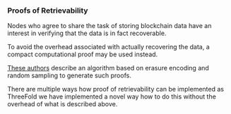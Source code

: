 ### Proofs of Retrievability

Nodes who agree to share the task of storing blockchain data have an interest in verifying that the data is in fact recoverable. 

To avoid the overhead associated with actually recovering the data, a compact computational proof may be used instead.

[These authors](http://www.arijuels.com/wp-content/uploads/2013/09/BJO09b.pdf) describe an algorithm based on erasure encoding and random sampling to generate such proofs.

There are multiple ways how proof of retrievability can be implemented as ThreeFold we have implemented a novel way how to do this without the overhead of what is described above.